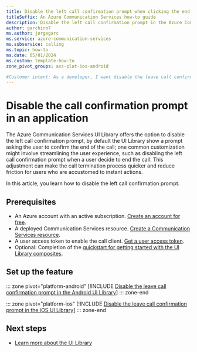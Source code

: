 ```yaml
---
title: Disable the left call confirmation prompt when clicking the end call button in the UI Library
titleSuffix: An Azure Communication Services how-to guide
description: Disable the left call confirmation prompt in the Azure Communication Services UI Library.
author: garchiro7
ms.author: jorgegarc
ms.service: azure-communication-services
ms.subservice: calling
ms.topic: how-to 
ms.date: 05/01/2024
ms.custom: template-how-to
zone_pivot_groups: acs-plat-ios-android

#Customer intent: As a developer, I want disable the leave call confirmation prompt when clicking the end call button in the UI Library.
---
```


# Disable the call confirmation prompt in an application

The Azure Communication Services UI Library offers the option to disable the left call confirmation prompt, by default the UI Library show a prompt asking the user to confirm the end of the call; one common customization might involve streamlining the user experience, such as disabling the left call confirmation prompt when a user decide to end the call. This adjustment can make the call termination process quicker and reduce friction for users who are accustomed to instant actions.

In this article, you learn how to disable the left call confirmation prompt.

## Prerequisites

- An Azure account with an active subscription. [Create an account for free](https://azure.microsoft.com/free/?WT.mc_id=A261C142F).
- A deployed Communication Services resource. [Create a Communication Services resource](../../quickstarts/create-communication-resource.md).
- A user access token to enable the call client. [Get a user access token](../../quickstarts/access-tokens.md).
- Optional: Completion of the [quickstart for getting started with the UI Library composites](../../quickstarts/ui-library/get-started-composites.md).

## Set up the feature

::: zone pivot="platform-android"
[!INCLUDE [Disable the leave call confirmation prompt in the Android UI Library](./includes/leave-call-confirmation/android.md)]
::: zone-end

::: zone pivot="platform-ios"
[!INCLUDE [Disable the leave call confirmation prompt in the iOS UI Library](./includes/leave-call-confirmation/ios.md)]
::: zone-end

## Next steps

- [Learn more about the UI Library](../../concepts/ui-library/ui-library-overview.md)
